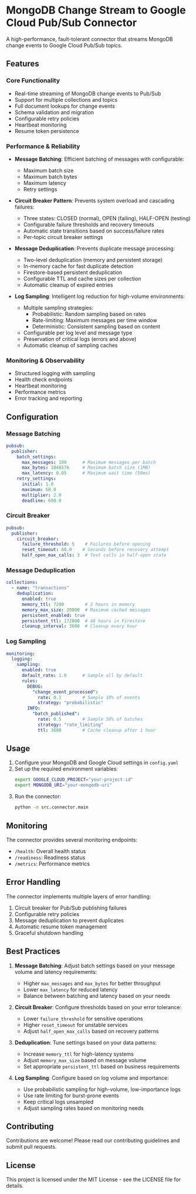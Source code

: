 # MongoDB Change Stream to Google Cloud Pub/Sub Connector

A high-performance, fault-tolerant connector that streams MongoDB change events to Google Cloud Pub/Sub topics.

## Features

### Core Functionality
- Real-time streaming of MongoDB change events to Pub/Sub
- Support for multiple collections and topics
- Full document lookups for change events
- Schema validation and migration
- Configurable retry policies
- Heartbeat monitoring
- Resume token persistence

### Performance & Reliability
- **Message Batching**: Efficient batching of messages with configurable:
  - Maximum batch size
  - Maximum batch bytes
  - Maximum latency
  - Retry settings

- **Circuit Breaker Pattern**: Prevents system overload and cascading failures:
  - Three states: CLOSED (normal), OPEN (failing), HALF-OPEN (testing)
  - Configurable failure thresholds and recovery timeouts
  - Automatic state transitions based on success/failure rates
  - Per-topic circuit breaker settings

- **Message Deduplication**: Prevents duplicate message processing:
  - Two-level deduplication (memory and persistent storage)
  - In-memory cache for fast duplicate detection
  - Firestore-based persistent deduplication
  - Configurable TTL and cache sizes per collection
  - Automatic cleanup of expired entries

- **Log Sampling**: Intelligent log reduction for high-volume environments:
  - Multiple sampling strategies:
    - Probabilistic: Random sampling based on rates
    - Rate-limiting: Maximum messages per time window
    - Deterministic: Consistent sampling based on content
  - Configurable per log level and message type
  - Preservation of critical logs (errors and above)
  - Automatic cleanup of sampling caches

### Monitoring & Observability
- Structured logging with sampling
- Health check endpoints
- Heartbeat monitoring
- Performance metrics
- Error tracking and reporting

## Configuration

### Message Batching
```yaml
pubsub:
  publisher:
    batch_settings:
      max_messages: 100      # Maximum messages per batch
      max_bytes: 1048576     # Maximum batch size (1MB)
      max_latency: 0.05      # Maximum wait time (50ms)
    retry_settings:
      initial: 1.0
      maximum: 60.0
      multiplier: 2.0
      deadline: 600.0
```

### Circuit Breaker
```yaml
pubsub:
  publisher:
    circuit_breaker:
      failure_threshold: 5    # Failures before opening
      reset_timeout: 60.0    # Seconds before recovery attempt
      half_open_max_calls: 3  # Test calls in half-open state
```

### Message Deduplication
```yaml
collections:
  - name: "transactions"
    deduplication:
      enabled: true
      memory_ttl: 7200        # 2 hours in memory
      memory_max_size: 20000  # Maximum cached messages
      persistent_enabled: true
      persistent_ttl: 172800  # 48 hours in Firestore
      cleanup_interval: 3600  # Cleanup every hour
```

### Log Sampling
```yaml
monitoring:
  logging:
    sampling:
      enabled: true
      default_rate: 1.0      # Sample all by default
      rules:
        DEBUG:
          "change_event_processed":
            rate: 0.1        # Sample 10% of events
            strategy: "probabilistic"
        INFO:
          "batch_published":
            rate: 0.5        # Sample 50% of batches
            strategy: "rate_limiting"
            ttl: 3600        # Cache cleanup after 1 hour
```

## Usage

1. Configure your MongoDB and Google Cloud settings in `config.yaml`
2. Set up the required environment variables:
   ```bash
   export GOOGLE_CLOUD_PROJECT="your-project-id"
   export MONGODB_URI="your-mongodb-uri"
   ```
3. Run the connector:
   ```bash
   python -m src.connector.main
   ```

## Monitoring

The connector provides several monitoring endpoints:
- `/health`: Overall health status
- `/readiness`: Readiness status
- `/metrics`: Performance metrics

## Error Handling

The connector implements multiple layers of error handling:
1. Circuit breaker for Pub/Sub publishing failures
2. Configurable retry policies
3. Message deduplication to prevent duplicates
4. Automatic resume token management
5. Graceful shutdown handling

## Best Practices

1. **Message Batching**: Adjust batch settings based on your message volume and latency requirements:
   - Higher `max_messages` and `max_bytes` for better throughput
   - Lower `max_latency` for reduced latency
   - Balance between batching and latency based on your needs

2. **Circuit Breaker**: Configure thresholds based on your error tolerance:
   - Lower `failure_threshold` for sensitive operations
   - Higher `reset_timeout` for unstable services
   - Adjust `half_open_max_calls` based on recovery patterns

3. **Deduplication**: Tune settings based on your data patterns:
   - Increase `memory_ttl` for high-latency systems
   - Adjust `memory_max_size` based on message volume
   - Set appropriate `persistent_ttl` based on business requirements

4. **Log Sampling**: Configure based on log volume and importance:
   - Use probabilistic sampling for high-volume, low-importance logs
   - Use rate limiting for burst-prone events
   - Keep critical logs unsampled
   - Adjust sampling rates based on monitoring needs

## Contributing

Contributions are welcome! Please read our contributing guidelines and submit pull requests.

## License

This project is licensed under the MIT License - see the LICENSE file for details. 